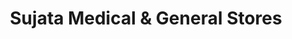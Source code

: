 ---
title: "Sujata Medical & General Stores"
url: /amaravati/sujata-medical-and-general-stores/
shop: shop
---